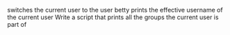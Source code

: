 switches the current user to the user betty
prints the effective username of the current user
Write a script that prints all the groups the current user is part of
